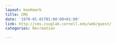 ```yaml
---
layout: bookmark
title: CMS
date: '1970-01-01T01:00:00+01:00'
link: http://cms.csuglab.cornell.edu/web/guest/
categories: Recreation

---
```

